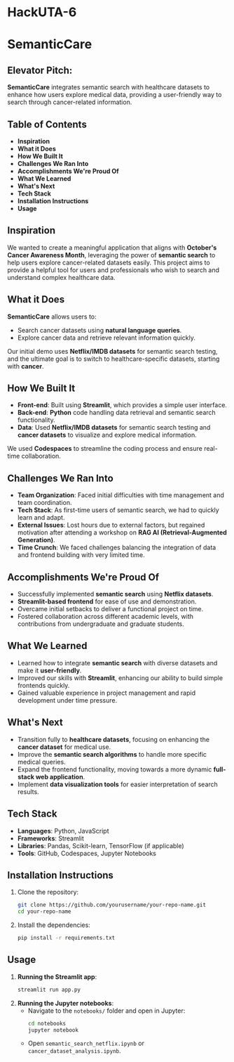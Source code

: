 # HackUTA-6

# **SemanticCare**

## Elevator Pitch:
**SemanticCare** integrates semantic search with healthcare datasets to enhance how users explore medical data, providing a user-friendly way to search through cancer-related information.

## **Table of Contents**
- **Inspiration**
- **What it Does**
- **How We Built It**
- **Challenges We Ran Into**
- **Accomplishments We're Proud Of**
- **What We Learned**
- **What's Next**
- **Tech Stack**
- **Installation Instructions**
- **Usage**

## **Inspiration**
We wanted to create a meaningful application that aligns with **October's Cancer Awareness Month**, leveraging the power of **semantic search** to help users explore cancer-related datasets easily. This project aims to provide a helpful tool for users and professionals who wish to search and understand complex healthcare data.

## **What it Does**
**SemanticCare** allows users to:
- Search cancer datasets using **natural language queries**.
- Explore cancer data and retrieve relevant information quickly.
  
Our initial demo uses **Netflix/IMDB datasets** for semantic search testing, and the ultimate goal is to switch to healthcare-specific datasets, starting with **cancer**.

## **How We Built It**
- **Front-end**: Built using **Streamlit**, which provides a simple user interface.
- **Back-end**: **Python** code handling data retrieval and semantic search functionality.
- **Data**: Used **Netflix/IMDB datasets** for semantic search testing and **cancer datasets** to visualize and explore medical information.
  
We used **Codespaces** to streamline the coding process and ensure real-time collaboration.

## **Challenges We Ran Into**
- **Team Organization**: Faced initial difficulties with time management and team coordination.
- **Tech Stack**: As first-time users of semantic search, we had to quickly learn and adapt.
- **External Issues**: Lost hours due to external factors, but regained motivation after attending a workshop on **RAG AI (Retrieval-Augmented Generation)**.
- **Time Crunch**: We faced challenges balancing the integration of data and frontend building with very limited time.

## **Accomplishments We're Proud Of**
- Successfully implemented **semantic search** using **Netflix datasets**.
- **Streamlit-based frontend** for ease of use and demonstration.
- Overcame initial setbacks to deliver a functional project on time.
- Fostered collaboration across different academic levels, with contributions from undergraduate and graduate students.

## **What We Learned**
- Learned how to integrate **semantic search** with diverse datasets and make it **user-friendly**.
- Improved our skills with **Streamlit**, enhancing our ability to build simple frontends quickly.
- Gained valuable experience in project management and rapid development under time pressure.

## **What's Next**
- Transition fully to **healthcare datasets**, focusing on enhancing the **cancer dataset** for medical use.
- Improve the **semantic search algorithms** to handle more specific medical queries.
- Expand the frontend functionality, moving towards a more dynamic **full-stack web application**.
- Implement **data visualization tools** for easier interpretation of search results.

## **Tech Stack**
- **Languages**: Python, JavaScript
- **Frameworks**: Streamlit
- **Libraries**: Pandas, Scikit-learn, TensorFlow (if applicable)
- **Tools**: GitHub, Codespaces, Jupyter Notebooks

## **Installation Instructions**
1. Clone the repository:
    ```bash
    git clone https://github.com/yourusername/your-repo-name.git
    cd your-repo-name
    ```
2. Install the dependencies:
    ```bash
    pip install -r requirements.txt
    ```

## **Usage**
1. **Running the Streamlit app**:
    ```bash
    streamlit run app.py
    ```
2. **Running the Jupyter notebooks**:
    - Navigate to the `notebooks/` folder and open in Jupyter:
      ```bash
      cd notebooks
      jupyter notebook
      ```
    - Open `semantic_search_netflix.ipynb` or `cancer_dataset_analysis.ipynb`.
